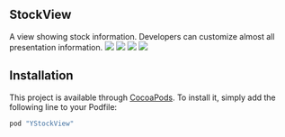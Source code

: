 ## StockView
A view showing stock information. Developers can customize almost all presentation information.
<img src="http://ilukes.com/assets/images/stockview_sample_001.png">
<img src="http://ilukes.com/assets/images/stockview_sample_002.png">
<img src="http://ilukes.com/assets/images/stockview_sample_003.png">
<img src="http://ilukes.com/assets/images/stockview_sample_004.png">

## Installation
This project is available through [CocoaPods](https://cocoapods.org/). To install it, simply add the following line to your Podfile: 
```ruby
pod "YStockView"
```


